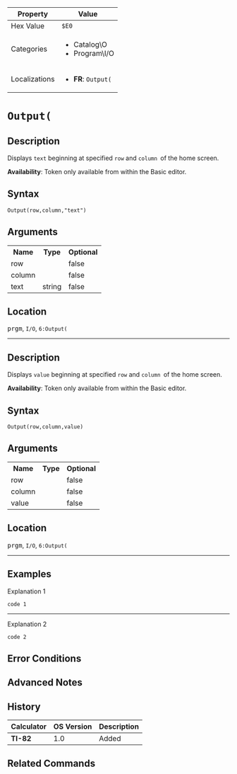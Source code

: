 | Property      | Value |
|---------------|-------|
| Hex Value     | `$E0`|
| Categories    | <ul><li>Catalog\O</li><li>Program\I/O</li></ul> |
| Localizations | <ul><li><b>FR</b>: `Output(`</li></ul> |

# `Output(`

## Description
Displays `text` beginning at specified `row` and `column `of the home screen.


<b>Availability</b>: Token only available from within the Basic editor.

## Syntax
`Output(row,column,"text")`

## Arguments
<table>
<tr><th>Name</th><th>Type</th><th>Optional</th></tr>

<tr><td>row</td><td></td><td>false</td></tr>

<tr><td>column</td><td></td><td>false</td></tr>

<tr><td>text</td><td>string</td><td>false</td></tr>

</table>

## Location
<kbd>prgm</kbd>, `I/O`, `6:Output(`
<hr>

## Description
Displays `value` beginning at specified `row` and `column `of the home screen.


<b>Availability</b>: Token only available from within the Basic editor.

## Syntax
`Output(row,column,value)`

## Arguments
<table>
<tr><th>Name</th><th>Type</th><th>Optional</th></tr>

<tr><td>row</td><td></td><td>false</td></tr>

<tr><td>column</td><td></td><td>false</td></tr>

<tr><td>value</td><td></td><td>false</td></tr>

</table>

## Location
<kbd>prgm</kbd>, `I/O`, `6:Output(`
<hr>

## Examples

Explanation 1
```ti-basic
code 1
```
---
Explanation 2
```ti-basic
code 2
```

## Error Conditions


## Advanced Notes


## History
| Calculator | OS Version | Description |
|------------|------------|-------------|
| <b>TI-82</b> | 1.0 | Added

## Related Commands

    